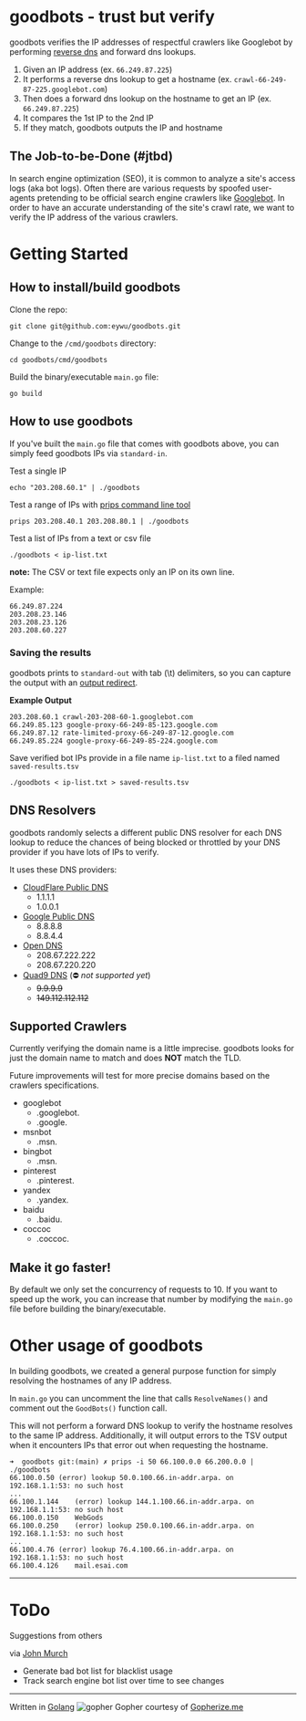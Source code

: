 # goodbots - trust but verify
goodbots verifies the IP addresses of respectful crawlers like Googlebot by performing [reverse dns](https://searchsignals.com/how-to-do-a-reverse-dns-lookup) and forward dns 
lookups.

1. Given an IP address (ex. `66.249.87.225`)
2. It performs a reverse dns lookup to get a hostname (ex. `crawl-66-249-87-225.googlebot.com`) 
3. Then does a forward dns lookup on the hostname to get an IP (ex. `66.249.87.225`) 
4. It compares the 1st IP to the 2nd IP
5. If they match, goodbots outputs the IP and hostname

## The Job-to-be-Done (#jtbd)
In search engine optimization (SEO), it is common to analyze a site's access logs (aka bot logs). Often there are 
various requests by spoofed user-agents pretending to be official search engine crawlers like [Googlebot](https://developers.google.com/search/docs/advanced/crawling/googlebot). In order to have an accurate understanding of the site's crawl rate, we want to verify the IP address of the various crawlers.

# Getting Started
##  How to install/build goodbots
Clone the repo:

```
git clone git@github.com:eywu/goodbots.git
```

Change to the `/cmd/goodbots` directory:

```
cd goodbots/cmd/goodbots
```

Build the binary/executable `main.go` file:

```
go build
```

## How to use goodbots
If you've built the `main.go` file that comes with goodbots above, you can simply feed goodbots IPs via `standard-in`. 

Test a single IP

```
echo "203.208.60.1" | ./goodbots
```

Test a range of IPs with [prips command line tool](http://manpages.ubuntu.com/manpages/bionic/man1/prips.1.html)

```
prips 203.208.40.1 203.208.80.1 | ./goodbots
```

Test a list of IPs from a text or csv file

```
./goodbots < ip-list.txt
```

__note:__ The CSV or text file expects only an IP on its own line.

Example:
```
66.249.87.224
203.208.23.146
203.208.23.126
203.208.60.227
```

### Saving the results 

goodbots prints to `standard-out` with tab (\t) delimiters, so you can capture the output with an [output redirect](https://www.codecademy.com/learn/learn-the-command-line/modules/learn-the-command-line-redirection/cheatsheet). 

**Example Output**
```
203.208.60.1 crawl-203-208-60-1.googlebot.com
66.249.85.123 google-proxy-66-249-85-123.google.com
66.249.87.12 rate-limited-proxy-66-249-87-12.google.com
66.249.85.224 google-proxy-66-249-85-224.google.com
```

Save verified bot IPs provide in a file name `ip-list.txt` to a filed named `saved-results.tsv`

```
./goodbots < ip-list.txt > saved-results.tsv
```

## DNS Resolvers
goodbots randomly selects a different public DNS resolver for each DNS lookup to reduce the chances of being blocked or 
throttled by your DNS provider if you have lots of IPs to verify. 

It uses these DNS providers:
* [CloudFlare Public DNS](https://www.cloudflare.com/learning/dns/what-is-1.1.1.1/) 
  * 1.1.1.1
  * 1.0.0.1
* [Google Public DNS](https://developers.google.com/speed/public-dns)
  * 8.8.8.8
  * 8.8.4.4
* [Open DNS](https://www.opendns.com/setupguide/)
  * 208.67.222.222
  * 208.67.220.220
* [Quad9 DNS](https://www.quad9.net/) (⛔ _not supported yet_)
  * ~~9.9.9.9~~
  * ~~149.112.112.112~~

## Supported Crawlers
Currently verifying the domain name is a little imprecise. goodbots looks for just the domain name to match and does 
__NOT__ match the TLD.

Future improvements will test for more precise domains based on the crawlers specifications.

* googlebot
  * .googlebot.
  * .google.
* msnbot
  * .msn.
* bingbot
  * .msn.
* pinterest
  * .pinterest.
* yandex
  * .yandex.
* baidu
  * .baidu.
* coccoc
  * .coccoc.
  
## Make it go faster!
By default we only set the concurrency of requests to 10. If you want to speed up the work, you can increase that 
number by modifying the `main.go` file before building the binary/executable.

# Other usage of goodbots
In building goodbots, we created a general purpose function for simply resolving the hostnames of any IP address. 

In `main.go` you can uncomment the line that calls `ResolveNames()` and comment out the `GoodBots()` function call.

This will not perform a forward DNS lookup to verify the hostname resolves to the same IP address. Additionally, it 
will output errors to the TSV output when it encounters IPs that error out when requesting the hostname.
```
➜  goodbots git:(main) ✗ prips -i 50 66.100.0.0 66.200.0.0 | ./goodbots
66.100.0.50	(error)	lookup 50.0.100.66.in-addr.arpa. on 192.168.1.1:53: no such host
...
66.100.1.144	(error)	lookup 144.1.100.66.in-addr.arpa. on 192.168.1.1:53: no such host
66.100.0.150	WebGods
66.100.0.250	(error)	lookup 250.0.100.66.in-addr.arpa. on 192.168.1.1:53: no such host
...
66.100.4.76	(error)	lookup 76.4.100.66.in-addr.arpa. on 192.168.1.1:53: no such host
66.100.4.126	mail.esai.com
```
***
# ToDo
Suggestions from others

via [John Murch](https://github.com/johnmurch)
* Generate bad bot list for blacklist usage
* Track search engine bot list over time to see changes

***
Written in [Golang](https://golang.org/)
![gopher](https://user-images.githubusercontent.com/185250/118390633-f73be280-b5e4-11eb-8f60-bba0abb2f119.png)
Gopher courtesy of [Gopherize.me](https://gopherize.me/)
